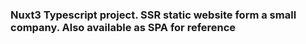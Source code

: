 ### Nuxt3 Typescript project. SSR static website form a small company. Also available as SPA for reference